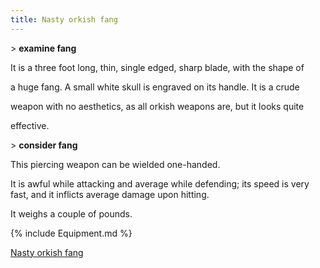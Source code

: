 ```yaml
---
title: Nasty orkish fang
---
```


\> **examine fang**

It is a three foot long, thin, single edged, sharp blade, with the shape
of

a huge fang. A small white skull is engraved on its handle. It is a
crude

weapon with no aesthetics, as all orkish weapons are, but it looks quite

effective.

\> **consider fang**

This piercing weapon can be wielded one-handed.

It is awful while attacking and average while defending; its speed is
very fast, and it inflicts average damage upon hitting.

It weighs a couple of pounds.

{% include Equipment.md %}

[Nasty orkish fang](Category:_Piercing_weapons "wikilink")
